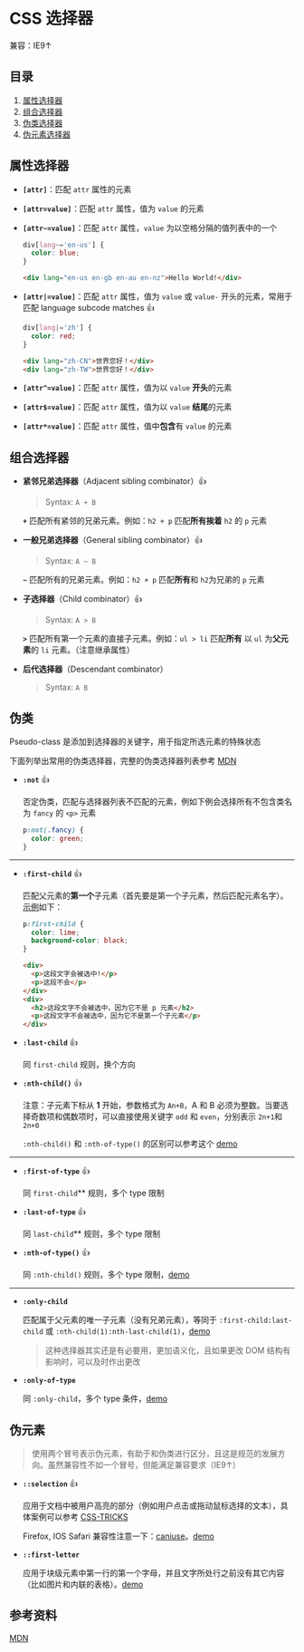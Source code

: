 # CSS 选择器

兼容：IE9↑

## 目录

1. [属性选择器](#属性选择器)
1. [组合选择器](#组合选择器)
1. [伪类选择器](#伪类选择器)
1. [伪元素选择器](#伪元素选择器)

## 属性选择器

- **`[attr]`**：匹配 `attr` 属性的元素

- **`[attr=value]`**：匹配 `attr` 属性，值为 `value` 的元素

- **`[attr~=value]`**：匹配 `attr` 属性，`value` 为以空格分隔的值列表中的一个

  ```css
  div[lang~='en-us'] {
    color: blue;
  }
  ```

  ```html
  <div lang="en-us en-gb en-au en-nz">Hello World!</div>
  ```

- **`[attr|=value]`**：匹配 `attr` 属性，值为 `value` 或 `value-` 开头的元素，常用于匹配 language subcode matches :+1:

  ```css
  div[lang|='zh'] {
    color: red;
  }
  ```

  ```html
  <div lang="zh-CN">世界您好！</div>
  <div lang="zh-TW">世界您好！</div>
  ```

- **`[attr^=value]`**：匹配 `attr` 属性，值为以 `value` **开头**的元素

- **`[attr$=value]`**：匹配 `attr` 属性，值为以 `value` **结尾**的元素

- **`[attr*=value]`**：匹配 `attr` 属性，值中**包含**有 `value` 的元素

## 组合选择器

- **紧邻兄弟选择器**（Adjacent sibling combinator）:+1:

  > Syntax: `A + B`

  **`+`** 匹配所有紧邻的兄弟元素。例如：`h2 + p` 匹配**所有挨着** `h2` 的 `p` 元素

- **一般兄弟选择器**（General sibling combinator）:+1:

  > Syntax: `A ~ B`

  **`~`** 匹配所有的兄弟元素。例如：`h2 + p` 匹配**所有**和 `h2`为兄弟的 `p` 元素

- **子选择器**（Child combinator）:+1:

  > Syntax: `A > B`

  **`>`** 匹配所有第一个元素的直接子元素。例如：`ul > li` 匹配**所有** 以 `ul` 为**父元素**的 `li` 元素。（注意继承属性）

- **后代选择器**（Descendant combinator）

  > Syntax: `A B`

## 伪类

Pseudo-class 是添加到选择器的关键字，用于指定所选元素的特殊状态

下面列举出常用的伪类选择器，完整的伪类选择器列表参考 [MDN](https://developer.mozilla.org/en-US/docs/Web/CSS/Pseudo-classes#Index_of_standard_pseudo-classes)

- **`:not`** :+1:

  否定伪类，匹配与选择器列表不匹配的元素，例如下例会选择所有不包含类名为 `fancy` 的 `<p>` 元素

  ```css
  p:not(.fancy) {
    color: green;
  }
  ```

---

- **`:first-child`** :+1:

  匹配父元素的**第一个**子元素（首先要是第一个子元素，然后匹配元素名字）。[示例](https://codepen.io/yuliangmu/pen/wNGORy)如下：

  ```css
  p:first-child {
    color: lime;
    background-color: black;
  }
  ```

  ```html
  <div>
    <p>这段文字会被选中!</p>
    <p>这段不会</p>
  </div>
  <div>
    <h2>这段文字不会被选中，因为它不是 p 元素</h2>
    <p>这段文字不会被选中，因为它不是第一个子元素</p>
  </div>
  ```

- **`:last-child`** :+1:

  同 `first-child` 规则，换个方向

- **`:nth-child()`** :+1:

  注意：子元素下标从 **1** 开始，参数格式为 `An+B`，A 和 B 必须为整数。当要选择奇数项和偶数项时，可以直接使用关键字 `odd` 和 `even`，分别表示 `2n+1`和 `2n+0`

  `:nth-child()` 和 `:nth-of-type()` 的区别可以参考这个 [demo](https://codepen.io/yuliangmu/pen/XOdQWW?editors=1100)

---

- **`:first-of-type`** :+1:

  同 `first-child`\*\* 规则，多个 type 限制

- **`:last-of-type`** :+1:

  同 `last-child`\*\* 规则，多个 type 限制

- **`:nth-of-type()`** :+1:

  同 `:nth-child()` 规则，多个 type 限制，[demo](https://codepen.io/yuliangmu/pen/XOdvWr)

---

- **`:only-child`**

  匹配属于父元素的唯一子元素（没有兄弟元素），等同于 `:first-child:last-child` 或 `:nth-child(1):nth-last-child(1)`，[demo](https://codepen.io/yuliangmu/pen/WPwVRL)

  > 这种选择器其实还是有必要用，更加语义化，且如果更改 DOM 结构有影响时，可以及时作出更改

- **`:only-of-type`**

  同 `:only-child`，多个 type 条件，[demo](https://codepen.io/yuliangmu/pen/BMKXZO)

## 伪元素

> 使用两个冒号表示伪元素，有助于和伪类进行区分，且这是规范的发展方向。虽然兼容性不如一个冒号，但能满足兼容要求（IE9↑）

- **`::selection`** :+1:

  应用于文档中被用户高亮的部分（例如用户点击或拖动鼠标选择的文本），具体案例可以参考 [CSS-TRICKS](https://css-tricks.com/snippets/css/a-guide-to-flexbox/)

  Firefox, IOS Safari 兼容性注意一下：[caniuse](https://caniuse.com/#search=%3A%3Aselection)。[demo](https://codepen.io/yuliangmu/pen/jdrNbb)

- **`::first-letter`**

  应用于块级元素中第一行的第一个字母，并且文字所处行之前没有其它内容（比如图片和内联的表格）。[demo](https://codepen.io/yuliangmu/pen/GzqKjL?editors=1100)

## 参考资料

[MDN](https://developer.mozilla.org/en-US/docs/Web/CSS/CSS_Selectors)
